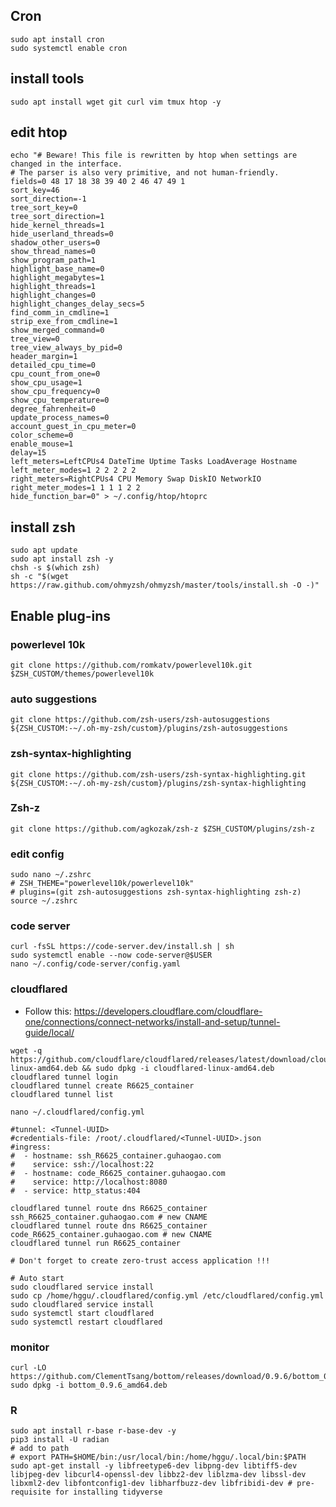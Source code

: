 
## Cron
```
sudo apt install cron
sudo systemctl enable cron
```

## install tools
```
sudo apt install wget git curl vim tmux htop -y
```

## edit htop

```
echo "# Beware! This file is rewritten by htop when settings are changed in the interface.
# The parser is also very primitive, and not human-friendly.
fields=0 48 17 18 38 39 40 2 46 47 49 1
sort_key=46
sort_direction=-1
tree_sort_key=0
tree_sort_direction=1
hide_kernel_threads=1
hide_userland_threads=0
shadow_other_users=0
show_thread_names=0
show_program_path=1
highlight_base_name=0
highlight_megabytes=1
highlight_threads=1
highlight_changes=0
highlight_changes_delay_secs=5
find_comm_in_cmdline=1
strip_exe_from_cmdline=1
show_merged_command=0
tree_view=0
tree_view_always_by_pid=0
header_margin=1
detailed_cpu_time=0
cpu_count_from_one=0
show_cpu_usage=1
show_cpu_frequency=0
show_cpu_temperature=0
degree_fahrenheit=0
update_process_names=0
account_guest_in_cpu_meter=0
color_scheme=0
enable_mouse=1
delay=15
left_meters=LeftCPUs4 DateTime Uptime Tasks LoadAverage Hostname
left_meter_modes=1 2 2 2 2 2
right_meters=RightCPUs4 CPU Memory Swap DiskIO NetworkIO
right_meter_modes=1 1 1 1 2 2
hide_function_bar=0" > ~/.config/htop/htoprc
```

## install zsh
```
sudo apt update
sudo apt install zsh -y
chsh -s $(which zsh)
sh -c "$(wget https://raw.github.com/ohmyzsh/ohmyzsh/master/tools/install.sh -O -)"
```

## Enable plug-ins
### powerlevel 10k
`git clone https://github.com/romkatv/powerlevel10k.git $ZSH_CUSTOM/themes/powerlevel10k`
### auto suggestions
`git clone https://github.com/zsh-users/zsh-autosuggestions ${ZSH_CUSTOM:-~/.oh-my-zsh/custom}/plugins/zsh-autosuggestions`
### zsh-syntax-highlighting
`git clone https://github.com/zsh-users/zsh-syntax-highlighting.git ${ZSH_CUSTOM:-~/.oh-my-zsh/custom}/plugins/zsh-syntax-highlighting`
### Zsh-z
`git clone https://github.com/agkozak/zsh-z $ZSH_CUSTOM/plugins/zsh-z`
### edit config
```
sudo nano ~/.zshrc
# ZSH_THEME="powerlevel10k/powerlevel10k"
# plugins=(git zsh-autosuggestions zsh-syntax-highlighting zsh-z)
source ~/.zshrc
```

### code server
```shell
curl -fsSL https://code-server.dev/install.sh | sh
sudo systemctl enable --now code-server@$USER
nano ~/.config/code-server/config.yaml
```

### cloudflared
- Follow this: https://developers.cloudflare.com/cloudflare-one/connections/connect-networks/install-and-setup/tunnel-guide/local/
```
wget -q https://github.com/cloudflare/cloudflared/releases/latest/download/cloudflared-linux-amd64.deb && sudo dpkg -i cloudflared-linux-amd64.deb
cloudflared tunnel login
cloudflared tunnel create R6625_container
cloudflared tunnel list

nano ~/.cloudflared/config.yml

#tunnel: <Tunnel-UUID>
#credentials-file: /root/.cloudflared/<Tunnel-UUID>.json
#ingress:
#  - hostname: ssh_R6625_container.guhaogao.com
#    service: ssh://localhost:22
#  - hostname: code_R6625_container.guhaogao.com
#    service: http://localhost:8080
#  - service: http_status:404

cloudflared tunnel route dns R6625_container ssh_R6625_container.guhaogao.com # new CNAME
cloudflared tunnel route dns R6625_container code_R6625_container.guhaogao.com # new CNAME
cloudflared tunnel run R6625_container

# Don't forget to create zero-trust access application !!!

# Auto start
sudo cloudflared service install
sudo cp /home/hggu/.cloudflared/config.yml /etc/cloudflared/config.yml
sudo cloudflared service install
sudo systemctl start cloudflared
sudo systemctl restart cloudflared

```

### monitor
```
curl -LO https://github.com/ClementTsang/bottom/releases/download/0.9.6/bottom_0.9.6_amd64.deb
sudo dpkg -i bottom_0.9.6_amd64.deb
```

### R
```shell
sudo apt install r-base r-base-dev -y
pip3 install -U radian
# add to path
# export PATH=$HOME/bin:/usr/local/bin:/home/hggu/.local/bin:$PATH
sudo apt-get install -y libfreetype6-dev libpng-dev libtiff5-dev libjpeg-dev libcurl4-openssl-dev libbz2-dev liblzma-dev libssl-dev libxml2-dev libfontconfig1-dev libharfbuzz-dev libfribidi-dev # pre-requisite for installing tidyverse

```
